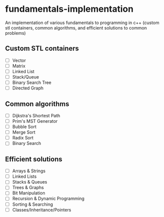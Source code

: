 # fundamentals-implementation
An implementation of various fundamentals to programming in c++ (custom stl containers, common algorithms, and efficient solutions to common problems)

## Custom STL containers
 - [ ] Vector
 - [ ] Matrix
 - [ ] Linked List
 - [ ] Stack/Queue
 - [ ] Binary Search Tree
 - [ ] Directed Graph

## Common algorithms
 - [ ] Dijkstra's Shortest Path
 - [ ] Prim's MST Generator
 - [ ] Bubble Sort
 - [ ] Merge Sort
 - [ ] Radix Sort
 - [ ] Binary Search

## Efficient solutions
 - [ ] Arrays & Strings
 - [ ] Linked Lists
 - [ ] Stacks & Queues
 - [ ] Trees & Graphs
 - [ ] Bit Manipulation
 - [ ] Recursion & Dynamic Programming
 - [ ] Sorting & Searching
 - [ ] Classes/Inheritance/Pointers
